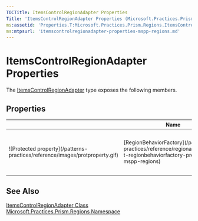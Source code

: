 ```yaml
---
TOCTitle: ItemsControlRegionAdapter Properties
Title: 'ItemsControlRegionAdapter Properties (Microsoft.Practices.Prism.Regions)'
ms:assetid: 'Properties.T:Microsoft.Practices.Prism.Regions.ItemsControlRegionAdapter'
ms:mtpsurl: 'itemscontrolregionadapter-properties-mspp-regions.md'
---
```



# ItemsControlRegionAdapter Properties

The [ItemsControlRegionAdapter](/patterns-practices/reference/itemscontrolregionadapter-class-mspp-regions) type exposes the following members.

## Properties


<table>

<thead>
<tr class="header">
<th> </th>
<th>Name</th>
<th>Description</th>
</tr>
</thead>
<tbody>
<tr class="odd">
<td>![Protected property](/patterns-practices/reference/images/protproperty.gif)</td>
<td>[RegionBehaviorFactory](/patterns-practices/reference/regionadapterbase-t-regionbehaviorfactory-property-mspp-regions)</td>
<td><div class="summary">
Gets or sets the factory used to create the region behaviors to attach to the created regions.
</div>
(Inherited from [RegionAdapterBase&lt;T&gt;.](/patterns-practices/reference/regionadapterbase-t-class-mspp-regions))</td>
</tr>
</tbody>
</table>

## See Also

[ItemsControlRegionAdapter Class](/patterns-practices/reference/itemscontrolregionadapter-class-mspp-regions)<br/>
[Microsoft.Practices.Prism.Regions Namespace](/patterns-practices/reference/mspp-regions-namespace)<br/>